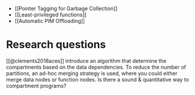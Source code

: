 - [[Pointer Tagging for Garbage Collection]]
- [[Least-privileged functions]]
- [[Automatic PIM Offloading]]


# Research questions
[[@clements2018aces]] introduce an algorithm that determine the compartments based on the data dependencies. To reduce the number of partitions, an ad-hoc merging strategy is used, where you could either merge data nodes or function nodes. Is there a sound & quantitative way to compartment programs?



